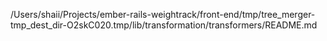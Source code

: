 /Users/shaii/Projects/ember-rails-weightrack/front-end/tmp/tree_merger-tmp_dest_dir-O2skC020.tmp/lib/transformation/transformers/README.md